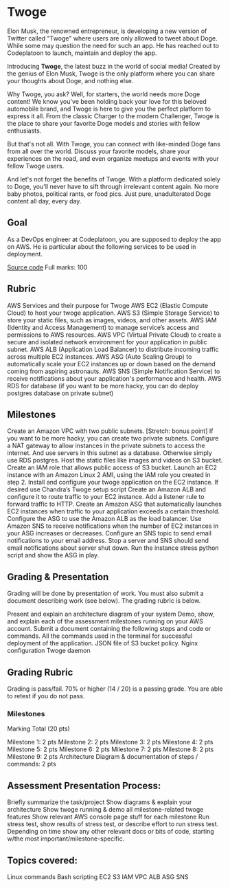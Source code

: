 # Twoge

Elon Musk, the renowned entrepreneur, is developing a new version of Twitter called "Twoge" where users are only allowed to tweet about Doge. While some may question the need for such an app. He has reached out to Codeplatoon to launch, maintain and deploy the app. 

Introducing **Twoge**, the latest buzz in the world of social media! Created by the genius of Elon Musk, Twoge is the only platform where you can share your thoughts about Doge, and nothing else.

Why Twoge, you ask? Well, for starters, the world needs more Doge content! We know you've been holding back your love for this beloved automobile brand, and Twoge is here to give you the perfect platform to express it all. From the classic Charger to the modern Challenger, Twoge is the place to share your favorite Doge models and stories with fellow enthusiasts.

But that's not all. With Twoge, you can connect with like-minded Doge fans from all over the world. Discuss your favorite models, share your experiences on the road, and even organize meetups and events with your fellow Twoge users.

And let's not forget the benefits of Twoge. With a platform dedicated solely to Doge, you'll never have to sift through irrelevant content again. No more baby photos, political rants, or food pics. Just pure, unadulterated Doge content all day, every day.


## Goal

As a DevOps engineer at Codeplatoon, you are supposed to deploy the app on AWS. He is particular about the following services to be used in deployment.

[Source code](https://github.com/chandradeoarya/twoge)
Full marks: 100

## Rubric

AWS Services and their purpose for Twoge
AWS EC2 (Elastic Compute Cloud) to host your twoge application.
AWS S3 (Simple Storage Service) to store your static files, such as images, videos, and other assets.
AWS IAM (Identity and Access Management) to manage service’s access and permissions to AWS resources.
AWS VPC (Virtual Private Cloud) to create a secure and isolated network environment for your application in public subnet.
AWS ALB (Application Load Balancer) to distribute incoming traffic across multiple EC2 instances.
AWS ASG (Auto Scaling Group) to automatically scale your EC2 instances up or down based on the demand coming from aspiring astronauts.
AWS SNS (Simple Notification Service) to receive notifications about your application's performance and health.
AWS RDS for database (if you want to be more hacky, you can do deploy postgres database on private subnet)

## Milestones

Create an Amazon VPC with two public subnets.
[Stretch: bonus point] If you want to be more hacky, you can create two private subnets. Configure a NAT gateway to allow instances in the private subnets to access the internet. And use servers in this subnet as a database. Otherwise simply use RDS postgres.
Host the static files like images and videos on S3 bucket.
Create an IAM role that allows public access  of S3 bucket.
Launch an EC2 instance with an Amazon Linux 2 AMI, using the IAM role you created in step 2. Install and configure your twoge application on the EC2 instance.  If desired use Chandra’s Twoge setup script
Create an Amazon ALB and configure it to route traffic to your EC2 instance. Add a listener rule to forward traffic to HTTP.
Create an Amazon ASG that automatically launches EC2 instances when traffic to your application exceeds a certain threshold. Configure the ASG to use the Amazon ALB as the load balancer.
Use Amazon SNS to receive notifications when the number of EC2 instances in your ASG increases or decreases. Configure an SNS topic to send email notifications to your email address.
Stop a server and SNS should send email notifications about server shut down.
Run the instance stress python script and show the ASG in play.

## Grading & Presentation
Grading will be done by presentation of work. You must also submit a document describing work (see below). The grading rubric is below. 

Present and explain an architecture diagram of your system
Demo, show, and explain each of the assessment milestones running on your AWS account.
Submit a document containing the following steps and code or commands.
All the commands used in the terminal for successful deployment of the application.
JSON file of S3 bucket policy.
Nginx configuration
Twoge daemon

## Grading Rubric 
Grading is pass/fail. 70% or higher (14 / 20) is a passing grade. You are able to retest if you do not pass.  

### Milestones
Marking Total (20 pts)

Milestone 1: 2 pts
Milestone 2: 2 pts
Milestone 3: 2 pts
Milestone 4: 2 pts
Milestone 5: 2 pts
Milestone 6: 2 pts
Milestone 7: 2 pts
Milestone 8: 2 pts
Milestone 9: 2 pts
Architecture Diagram & documentation of steps / commands: 2 pts

## Assessment Presentation Process:
Briefly summarize the task/project
Show diagrams & explain your architecture
Show twoge running & demo all milestone-related twoge features
Show relevant AWS console page stuff for each milestone
Run stress test, show results of stress test, or describe effort to run stress test.
Depending on time show any other relevant docs or bits of code, starting w/the most important/milestone-specific.

## Topics covered:
Linux commands 
Bash scripting 
EC2
S3
IAM
VPC
ALB
ASG
SNS

